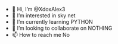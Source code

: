 - 👋 Hi, I’m @XdoxAlex3
- 👀 I’m interested in sky net
- 🌱 I’m currently learning PYTHON
- 💞️ I’m looking to collaborate on NOTHING
- 📫 How to reach me No
